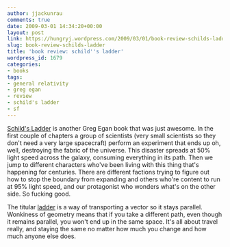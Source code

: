 ```yaml
---
author: jjackunrau
comments: true
date: 2009-03-01 14:34:20+00:00
layout: post
link: https://hungryj.wordpress.com/2009/03/01/book-review-schilds-ladder/
slug: book-review-schilds-ladder
title: 'book review: schild''s ladder'
wordpress_id: 1679
categories:
- books
tags:
- general relativity
- greg egan
- review
- schild's ladder
- sf
---
```


[Schild's Ladder](http://www.amazon.ca/Schilds-Ladder-Greg-Egan/dp/0575081112/) is another Greg Egan book that was just awesome. In the first couple of chapters a group of scientists (very small scientists so they don't need a very large spacecraft) perform an experiment that ends up oh, well, destroying the fabric of the universe. This disaster spreads at 50% light speed across the galaxy, consuming everything in its path. Then we jump to different characters who've been living with this thing that's happening for centuries. There are different factions trying to figure out how to stop the boundary from expanding and others who're content to run at 95% light speed, and our protagonist who wonders what's on the other side. So fucking good.

The titular [ladder](http://en.wikipedia.org/wiki/Schild%27s_ladder) is a way of transporting a vector so it stays parallel. Wonkiness of geometry means that if you take a different path, even though it remains parallel, you won't end up in the same space. It's all about travel really, and staying the same no matter how much you change and how much anyone else does.
